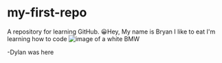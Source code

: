 # my-first-repo
A repository for learning GitHub.
😀Hey, My name is Bryan
I like to eat 
I'm learning how to code
![image of a white BMW](https://github.com/user-attachments/assets/42ced5d7-e56c-4837-b580-18847a5782ef)

-Dylan was here

